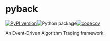 # pyback

[![PyPI version](https://badge.fury.io/py/pyback.svg)](https://badge.fury.io/py/pyback)![Python package](https://github.com/shawnlinxl/pyback/workflows/Python%20package/badge.svg)[![codecov](https://codecov.io/gh/shawnlinxl/pyback/branch/master/graph/badge.svg)](https://codecov.io/gh/shawnlinxl/pyback)

An Event-Driven Algorithm Trading framework.
